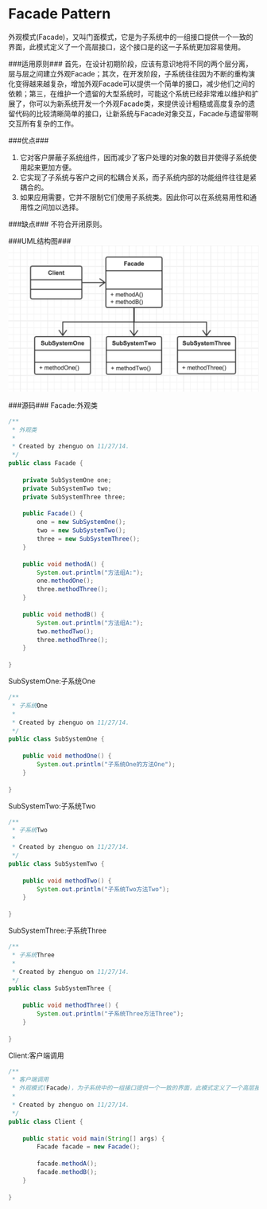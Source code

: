 Facade Pattern
==============

  外观模式(Facade)，又叫门面模式，它是为子系统中的一组接口提供一个一致的界面，此模式定义了一个高层接口，这个接口是的这一子系统更加容易使用。
  
###适用原则###
  首先，在设计初期阶段，应该有意识地将不同的两个层分离，层与层之间建立外观Facade；其次，在开发阶段，子系统往往因为不断的重构演化变得越来越复杂，增加外观Facade可以提供一个简单的接口，减少他们之间的依赖；第三，在维护一个遗留的大型系统时，可能这个系统已经非常难以维护和扩展了，你可以为新系统开发一个外观Facade类，来提供设计粗糙或高度复杂的遗留代码的比较清晰简单的接口，让新系统与Facade对象交互，Facade与遗留带啊交互所有复杂的工作。
  
###优点###
1. 它对客户屏蔽子系统组件，因而减少了客户处理的对象的数目并使得子系统使用起来更加方便。
2. 它实现了子系统与客户之间的松耦合关系，而子系统内部的功能组件往往是紧耦合的。
3. 如果应用需要，它并不限制它们使用子系统类。因此你可以在系统易用性和通用性之间加以选择。

###缺点###
  不符合开闭原则。

###UML结构图###
![FacadePattern](https://github.com/jingle1267/octopress/raw/master/source/imgs/post/FacadePattern.png)

###源码###
Facade:外观类
```java
/**
 * 外观类
 *
 * Created by zhenguo on 11/27/14.
 */
public class Facade {

    private SubSystemOne one;
    private SubSystemTwo two;
    private SubSystemThree three;

    public Facade() {
        one = new SubSystemOne();
        two = new SubSystemTwo();
        three = new SubSystemThree();
    }

    public void methodA() {
        System.out.println("方法组A:");
        one.methodOne();
        three.methodThree();
    }

    public void methodB() {
        System.out.println("方法组A:");
        two.methodTwo();
        three.methodThree();
    }

}
```
SubSystemOne:子系统One
```java
/**
 * 子系统One
 *
 * Created by zhenguo on 11/27/14.
 */
public class SubSystemOne {

    public void methodOne() {
        System.out.println("子系统One的方法One");
    }

}
```
SubSystemTwo:子系统Two
```java
/**
 * 子系统Two
 *
 * Created by zhenguo on 11/27/14.
 */
public class SubSystemTwo {

    public void methodTwo() {
        System.out.println("子系统Two方法Two");
    }

}
```
SubSystemThree:子系统Three
```java
/**
 * 子系统Three
 *
 * Created by zhenguo on 11/27/14.
 */
public class SubSystemThree {

    public void methodThree() {
        System.out.println("子系统Three方法Three");
    }

}
```
Client:客户端调用
```java
/**
 * 客户端调用
 * 外观模式(Facade)，为子系统中的一组接口提供一个一致的界面，此模式定义了一个高层接口，这个接口是的这一子系统更加容易使用。
 *
 * Created by zhenguo on 11/27/14.
 */
public class Client {

    public static void main(String[] args) {
        Facade facade = new Facade();

        facade.methodA();
        facade.methodB();
    }

}
```
